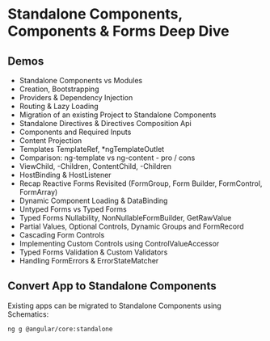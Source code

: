 # Standalone Components, Components & Forms Deep Dive

## Demos

- Standalone Components vs Modules
- Creation, Bootstrapping 
- Providers & Dependency Injection
- Routing & Lazy Loading
- Migration of an existing Project to Standalone Components
- Standalone Directives & Directives Composition Api
- Components and Required Inputs
- Content Projection 
- Templates TemplateRef, *ngTemplateOutlet
- Comparison: ng-template vs ng-content - pro / cons
- ViewChild, -Children, ContentChild, -Children
- HostBinding & HostListener
- Recap Reactive Forms Revisited (FormGroup, Form Builder, FormControl, FormArray)
- Dynamic Component Loading & DataBinding
- Untyped Forms vs Typed Forms 
- Typed Forms Nullability, NonNullableFormBuilder, GetRawValue
- Partial Values, Optional Controls, Dynamic Groups and FormRecord
- Cascading Form Controls
- Implementing Custom Controls using ControlValueAccessor
- Typed Forms Validation & Custom Validators
- Handling FormErrors & ErrorStateMatcher

## Convert App to Standalone Components

Existing apps can be migrated to Standalone Components using Schematics:

```
ng g @angular/core:standalone
```
